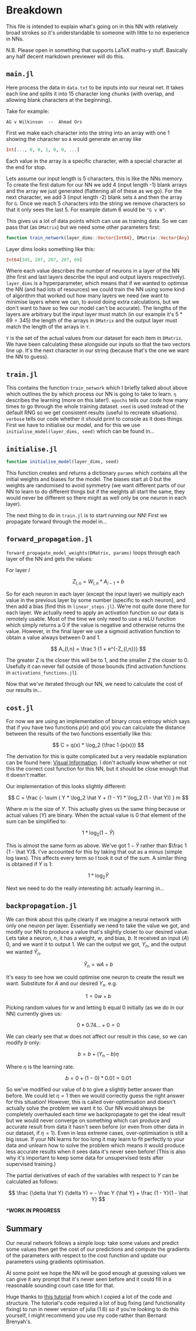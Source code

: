 # Breakdown

This file is intended to explain what's going on in this NN with relatively broad strokes so it's understandable to someone with little to no experience in NNs.

N.B. Please open in something that supports LaTeX maths-y stuff. Basically any half decent markdown previewer will do this.

## `main.jl`

Here process the data in `data.txt` to be inputs into our neural net. It takes each line and splits it into 15 character long chunks (with overlap, and allowing blank characters at the beginning).

Take for example:

```
AG v Wilkinson  --  Ahmad Ors
```

First we make each character into the string into an array with one 1 showing the character so `A` would generate an array like

```julia
Int[..., 0, 0, 1, 0, 0, ...]
```

Each value in the array is a specific character, with a special character at the end for stop. 

Lets assume our input length is 5 characters, this is like the NNs memory. To create the first datum for our NN we add 4 (input length -1) blank arrays and the array we just generated (flattening all of these as we go). For the next character, we add 3 (input length -2) blank sets `A` and then the array for `G`. Once we reach 5 characters into the string we remove characters so that it only sees the last 5. For example datum 6 would be `"G v W"`. 

This gives us a lot of data points which can use as training data. So we can pass that (as `DMatrix`) but we need some other parameters first:

```julia
function train_network(layer_dims::Vector{Int64}, DMatrix::Vector{Any}, Y::Vector{Any}; η = 0.001, epochs = 500, seed = 1337, verbose = true)
```

Layer dims looks something like this:

```julia
Int64[345, 207, 207, 207, 69]
```

Where each value describes the number of neurons in a layer of the NN (the first and last layers describe the input and output layers respectively). `layer_dims` is a hyperparameter, which means that if we wanted to optimise the NN (and had lots of resources) we could train the NN using some kind of algorithm that worked out how many layers we need (we want to minimise layers where we can, to avoid doing extra calculations, but we don't want to have so few our model can't be accurate). The lengths of the layers are arbitrary but the input layer must match (in our example it's $5 * 69 = 345$) the length of the arrays in `DMatrix` and the output layer must match the length of the arrays in `Y`. 

`Y` is the set of the actual values from our dataset for each item in `DMatrix`. We have been calculating these alongside our inputs so that the two vectors line up. It's the next character in our string (because that's the one we want the NN to guess). 

## `train.jl`

This contains the function `train_network` which I briefly talked about above which outlines the by which process our NN is going to take to learn. `η` describes the learning (more on this later!). `epochs` tells our code how many times to go through the whole training dataset. `seed` is used instead of the default RNG so we get consistent results (useful to recreate situations). `verbose` tells our code whether it should print to console as it does things.  
First we have to initialise our model, and for this we use `initialise_model(layer_dims, seed)` which can be found in...

## `initialise.jl`

```julia
function initialise_model(layer_dims, seed)
```
This function creates and returns a dictionary `params` which contains all the initial weights and biases for the model. The biases start at 0 but the weights are randomised to avoid symmetry (we want different parts of our NN to learn to do different things but if the weights all start the same, they would never be different so there might as well only be one neuron in each layer).  

The next thing to do in `train.jl` is to start running our NN! First we propagate forward through the model in...

## `forward_propagation.jl`

`forward_propagate_model_weights(DMatrix, params)` loops through each layer of the NN and gets the values:

For layer $l$

$$ Z_{l,n} = W_{l,n} * A_{l-1} + b $$

So for each neuron in each layer (except the input layer) we multiply each value in the previous layer by some number (specific to each neuron), and then add a bias (find this in `linear_steps.jl`). We're not quite done there for each layer. We actually need to apply an activation function so our data is remotely usable. Most of the time we only need to use a reLU function which simply returns a 0 if the value is negative and otherwise returns the value. However, in the final layer we use a sigmoid activation function to obtain a value always between 0 and 1.

$$ A_{l,n} = \frac 1 {1 + e^{-Z_{l,n}}} $$

The greater Z is the closer this will be to 1, and the smaller Z the closer to 0. Usefully it can never fall outside of those bounds (find activation functions in `activations_functions.jl`).

Now that we've iterated through our NN, we need to calculate the cost of our results in...

## `cost.jl`

For now we are using an implementation of binary cross entropy which says that if you have two functions $p(x)$ and $q(x)$ you can calculate the distance between the results of the two functions essentially like this:

$$ C = q(x) * \log_2 (\frac 1 {p(x)}) $$

The derivation for this is quite complicated but a very readable explanation can be found here: [Visual Information](https://colah.github.io/posts/2015-09-Visual-Information/). I don't actually know whether or not this the correct cost function for this NN, but it should be close enough that it doesn't matter.  


Our implementation of this looks slightly different:

$$ C = \frac {- \sum ( Y * \log_2 \hat Y + (1 - Y) * \log_2 (1 - \hat Y)) } m $$

Where $m$ is the size of $Y$. This actually gives us the same thing because or actual values ($Y$) are binary. When the actual value is 0 that element of the sum can be simplified to:

$$ 1 * \log_2 (1 - \hat Y) $$

This is almost the same form as above. We've got $1 - \hat Y$ rather than $\frac 1 {1 - \hat Y}$. I've accounted for this by taking that out as a minus (simple log laws). This affects every term so I took it out of the sum. A similar thing is obtained if $Y$ is 1:

$$ 1 * \log_2 \hat Y $$

Next we need to do the really interesting bit: actually learning in...

## `backpropagation.jl`

We can think about this quite clearly if we imagine a neural network with only one neuron per layer. Essentially we need to take the value we got, and modify our NN to produce a value that's slightly closer to our desired value. Lets take a neuron, $n$, it has a weight, $w$, and bias, $b$. It received an input ($A$) 0, and we want it to output 1. We can the output we got, $Y_n$, and the output we wanted $\hat Y_n$.

$$ \hat Y_n = wA + b $$

It's easy to see how we could optimise one neuron to create the result we want. Substitute for $A$ and our desired $Y_n$. e.g.

$$ 1 = 0w + b $$

Picking random values for w and letting b equal 0 initially (as we do in our NN) currently gives us:

$$ 0*0.74... + 0 = 0 $$

We can clearly see that $w$ does not affect our result in this case, so we can modify $b$ only:

$$ b = b + (Y_n - b) \eta $$

Where $\eta$ is the learning rate.

$$ b = 0 + (1 - 0) * 0.01 = 0.01 $$

So we've modified our value of $b$ to give a slightly better answer than before. We could let $\eta = 1$ then we would correctly guess the right answer for this situation! However, this is called over-optimisation and doesn't actually solve the problem we want it to. Our NN would always be completely overhauled each time we backpropagate to get the ideal result but we would never converge on something which can produce and accurate result from data it hasn't seen before (or even from other data in our dataset, if $\eta = 1$). Even in less extreme cases, over-optimisation is still a big issue. If your NN learns for too long it may learn to fit perfectly to your data and unlearn how to solve the problem which means it would produce less accurate results when it sees data it's never seen before! (This is also why it's important to keep some data for unsupervised tests after supervised training.)

The partial derivatives of each of the variables with respect to $Y$ can be calculated as follows:

$$ \frac {\delta \hat Y} {\delta Y} = - \frac Y {\hat Y} + \frac {1 - Y}{1 - \hat Y} $$

***WORK IN PROGRESS**

## Summary

Our neural network follows a simple loop: take some values and predict some values then get the cost of our predictions and compute the gradients of the parameters with respect to the cost function and update our parameters using gradients optimisation.  

At some point we hope the NN will be good enough at guessing values we can give it any prompt that it's never seen before and it could fill in a reasonable sounding court case title for that.

Huge thanks to [this tutorial](https://towardsdatascience.com/how-to-build-an-artificial-neural-network-from-scratch-in-julia-c839219b3ef8) from which I copied a lot of the code and structure. The tutorial's code required a lot of bug fixing (and functionality fixing) to run in newer version of julia (1.6) so if you're looking to do this yourself, I might recommend you use my code rather than Bernard Brenyah's.